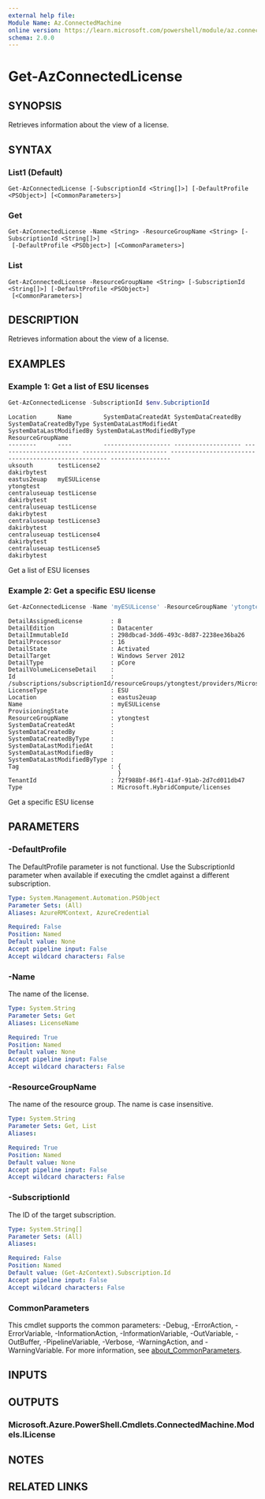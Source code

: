 ```yaml
---
external help file:
Module Name: Az.ConnectedMachine
online version: https://learn.microsoft.com/powershell/module/az.connectedmachine/get-azconnectedlicense
schema: 2.0.0
---
```


# Get-AzConnectedLicense

## SYNOPSIS
Retrieves information about the view of a license.

## SYNTAX

### List1 (Default)
```
Get-AzConnectedLicense [-SubscriptionId <String[]>] [-DefaultProfile <PSObject>] [<CommonParameters>]
```

### Get
```
Get-AzConnectedLicense -Name <String> -ResourceGroupName <String> [-SubscriptionId <String[]>]
 [-DefaultProfile <PSObject>] [<CommonParameters>]
```

### List
```
Get-AzConnectedLicense -ResourceGroupName <String> [-SubscriptionId <String[]>] [-DefaultProfile <PSObject>]
 [<CommonParameters>]
```

## DESCRIPTION
Retrieves information about the view of a license.

## EXAMPLES

### Example 1: Get a list of ESU licenses
```powershell
Get-AzConnectedLicense -SubscriptionId $env.SubcriptionId
```

```output
Location      Name         SystemDataCreatedAt SystemDataCreatedBy SystemDataCreatedByType SystemDataLastModifiedAt SystemDataLastModifiedBy SystemDataLastModifiedByType ResourceGroupName
--------      ----         ------------------- ------------------- ----------------------- ------------------------ ------------------------ ---------------------------- -----------------
uksouth       testLicense2                                                                                                                                                dakirbytest
eastus2euap   myESULicense                                                                                                                                                ytongtest
centraluseuap testLicense                                                                                                                                                 dakirbytest
centraluseuap testLicense                                                                                                                                                 dakirbytest
centraluseuap testLicense3                                                                                                                                                dakirbytest
centraluseuap testLicense4                                                                                                                                                dakirbytest
centraluseuap testLicense5                                                                                                                                                dakirbytest
```

Get a list of ESU licenses

### Example 2: Get a specific ESU license
```powershell
Get-AzConnectedLicense -Name 'myESULicense' -ResourceGroupName 'ytongtest' -SubscriptionId $env.SubcriptionId
```

```output
DetailAssignedLicense        : 8
DetailEdition                : Datacenter
DetailImmutableId            : 298dbcad-3dd6-493c-8d87-2238ee36ba26
DetailProcessor              : 16
DetailState                  : Activated
DetailTarget                 : Windows Server 2012
DetailType                   : pCore
DetailVolumeLicenseDetail    :
Id                           : /subscriptions/subscriptionId/resourceGroups/ytongtest/providers/Microsoft.HybridCompute/licenses/myESULicense
LicenseType                  : ESU
Location                     : eastus2euap
Name                         : myESULicense
ProvisioningState            :
ResourceGroupName            : ytongtest
SystemDataCreatedAt          :
SystemDataCreatedBy          :
SystemDataCreatedByType      :
SystemDataLastModifiedAt     :
SystemDataLastModifiedBy     :
SystemDataLastModifiedByType :
Tag                          : {
                               }
TenantId                     : 72f988bf-86f1-41af-91ab-2d7cd011db47
Type                         : Microsoft.HybridCompute/licenses

```

Get a specific ESU license

## PARAMETERS

### -DefaultProfile
The DefaultProfile parameter is not functional.
Use the SubscriptionId parameter when available if executing the cmdlet against a different subscription.

```yaml
Type: System.Management.Automation.PSObject
Parameter Sets: (All)
Aliases: AzureRMContext, AzureCredential

Required: False
Position: Named
Default value: None
Accept pipeline input: False
Accept wildcard characters: False
```

### -Name
The name of the license.

```yaml
Type: System.String
Parameter Sets: Get
Aliases: LicenseName

Required: True
Position: Named
Default value: None
Accept pipeline input: False
Accept wildcard characters: False
```

### -ResourceGroupName
The name of the resource group.
The name is case insensitive.

```yaml
Type: System.String
Parameter Sets: Get, List
Aliases:

Required: True
Position: Named
Default value: None
Accept pipeline input: False
Accept wildcard characters: False
```

### -SubscriptionId
The ID of the target subscription.

```yaml
Type: System.String[]
Parameter Sets: (All)
Aliases:

Required: False
Position: Named
Default value: (Get-AzContext).Subscription.Id
Accept pipeline input: False
Accept wildcard characters: False
```

### CommonParameters
This cmdlet supports the common parameters: -Debug, -ErrorAction, -ErrorVariable, -InformationAction, -InformationVariable, -OutVariable, -OutBuffer, -PipelineVariable, -Verbose, -WarningAction, and -WarningVariable. For more information, see [about_CommonParameters](http://go.microsoft.com/fwlink/?LinkID=113216).

## INPUTS

## OUTPUTS

### Microsoft.Azure.PowerShell.Cmdlets.ConnectedMachine.Models.ILicense

## NOTES

## RELATED LINKS

